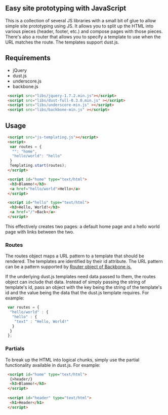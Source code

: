 ## Easy site prototyping with JavaScript

This is a collection of several JS libraries with a small bit of glue to allow simple site prototyping using JS. It allows you to split up the HTML into various pieces (header, footer, etc.) and compose pages with those pieces. There's also a router that allows you to specify a template to use when the URL matches the route. The templates support dust.js.

## Requirements

* jQuery
* dust.js
* underscore.js
* backbone.js


```html
 <script src="libs/jquery-1.7.2.min.js"></script>
 <script src="libs/dust-full-0.3.0.min.js" ></script>
 <script src="libs/underscore-min.js" ></script>
 <script src="libs/backbone-min.js" ></script>
```

## Usage

```html
 <script src="js-templating.js"></script>
 <script>
  var routes = {
   "": "home",
   "hello/world": "hello"
  }
  Templating.start(routes);   
 </script>

 <script id="home" type="text/html">
  <h3>Blammo!</h3>
  <a href="hello/world">Hello</a>
 </script>

 <script id="hello" type="text/html">
  <h3>Hello, World!</h3>
  <a href="/">Back</a>
 </script>
```

This effectively creates two pages: a default home page and a hello world page with links between the two.

### Routes

The routes object maps a URL pattern to a template that should be rendered.  The templates are identified by their id attribute. The URL pattern can be a pattern supported by [Router object of Backbone.js.](http://documentcloud.github.com/backbone/#Router-routes)

If the underlying dust.js templates need data passed to them, the routes object can include that data. Instead of simply passing the string of template's id, pass an object with the key being the string of the template's id and the value being the data that the dust.js template requires. For example:

```js
 var routes = {
  "hello/world" : {
   "hello" : {
    "text" : "Hello, World!"
   }
  }
 };
```

### Partials

To break up the HTML into logical chunks, simply use the partial functionality available in dust.js.  For example:

```html
 <script id="home" type="text/html">
  {>header/}
  <h3>Blammo!</h3>
 </script>
 
 <script id="header" type="text/html">
  <h1>Header</h1>
 </script>
```
